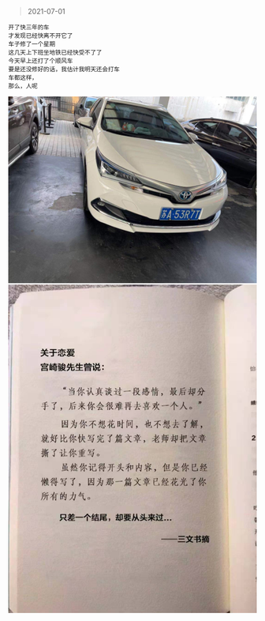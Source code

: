 >2021-07-01
```
开了快三年的车
才发现已经快离不开它了
车子修了一个星期
这几天上下班坐地铁已经快受不了了
今天早上还打了个顺风车
要是还没修好的话，我估计我明天还会打车
车都这样，
那么，人呢
```


![](../../images/2021-07-01-1.jpeg)
![](../../images/2021-07-01.jpeg)
